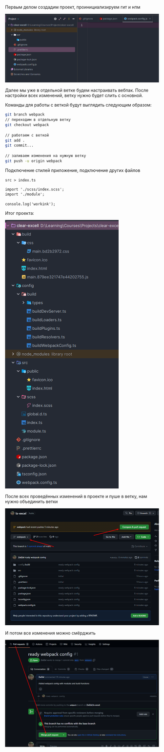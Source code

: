
Первым делом создадим проект, проинициализируем гит и нпм

![](_png/Pasted%20image%2020230713134634.png)

Далее мы уже в отдельной ветке будем настраивать вебпак. После настройки всех изменений, ветку нужно будет слить с основной.

Команды для работы с веткой будут выглядить следующим образом:

```bash
git branch webpack
// переходим в отдельную ветку
git checkout webpack

// работаем с веткой
git add .
git commit...

// заливаем изменения на нужную ветку
git push -u origin webpack
```











Подключение стилей приложение, подключение других файлов

`src > index.ts`
```TS
import './scss/index.scss';
import './module';

console.log('workink');
```

Итог проекта:

![](_png/Pasted%20image%2020230713174114.png)

После всех проведённых изменений в проекте и пуше в ветку, нам нужно объединить ветки

![](_png/Pasted%20image%2020230713171311.png)

И потом все изменения можно смёрджить

![](_png/Pasted%20image%2020230713173240.png)






